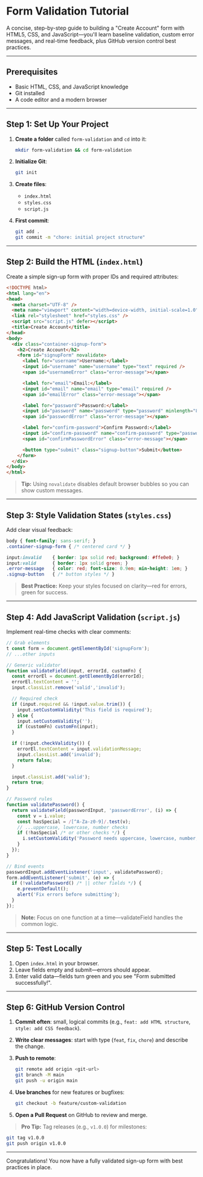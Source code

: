 # Form Validation Tutorial

A concise, step-by-step guide to building a "Create Account" form with HTML5, CSS, and JavaScript—you'll learn baseline validation, custom error messages, and real-time feedback, plus GitHub version control best practices.

---

## Prerequisites

* Basic HTML, CSS, and JavaScript knowledge
* Git installed
* A code editor and a modern browser

---

## Step 1: Set Up Your Project

1. **Create a folder** called `form-validation` and `cd` into it:

   ```bash
   mkdir form-validation && cd form-validation
   ```

2. **Initialize Git**:

   ```bash
   git init
   ```

3. **Create files**:

   * `index.html`
   * `styles.css`
   * `script.js`

4. **First commit**:

   ```bash
   git add .
   git commit -m "chore: initial project structure"
   ```

---

## Step 2: Build the HTML (`index.html`)

Create a simple sign-up form with proper IDs and required attributes:

```html
<!DOCTYPE html>
<html lang="en">
<head>
  <meta charset="UTF-8" />
  <meta name="viewport" content="width=device-width, initial-scale=1.0" />
  <link rel="stylesheet" href="styles.css" />
  <script src="script.js" defer></script>
  <title>Create Account</title>
</head>
<body>
  <div class="container-signup-form">
    <h2>Create Account</h2>
    <form id="signupForm" novalidate>
      <label for="username">Username:</label>
      <input id="username" name="username" type="text" required />
      <span id="usernameError" class="error-message"></span>

      <label for="email">Email:</label>
      <input id="email" name="email" type="email" required />
      <span id="emailError" class="error-message"></span>

      <label for="password">Password:</label>
      <input id="password" name="password" type="password" minlength="8" required />
      <span id="passwordError" class="error-message"></span>

      <label for="confirm-password">Confirm Password:</label>
      <input id="confirm-password" name="confirm-password" type="password" required />
      <span id="confirmPasswordError" class="error-message"></span>

      <button type="submit" class="signup-button">Submit</button>
    </form>
  </div>
</body>
</html>
```

> **Tip:** Using `novalidate` disables default browser bubbles so you can show custom messages.

---

## Step 3: Style Validation States (`styles.css`)

Add clear visual feedback:

```css
body { font-family: sans-serif; }
.container-signup-form { /* centered card */ }

input:invalid    { border: 1px solid red; background: #ffe0e0; }
input:valid      { border: 1px solid green; }
.error-message   { color: red; font-size: 0.9em; min-height: 1em; }
.signup-button   { /* button styles */ }
```

> **Best Practice:** Keep your styles focused on clarity—red for errors, green for success.

---

## Step 4: Add JavaScript Validation (`script.js`)

Implement real-time checks with clear comments:

```js
// Grab elements
t const form = document.getElementById('signupForm');
// ...other inputs

// Generic validator
function validateField(input, errorId, customFn) {
  const errorEl = document.getElementById(errorId);
  errorEl.textContent = '';
  input.classList.remove('valid','invalid');

  // Required check
  if (input.required && !input.value.trim()) {
    input.setCustomValidity('This field is required');
  } else {
    input.setCustomValidity('');
    if (customFn) customFn(input);
  }

  if (!input.checkValidity()) {
    errorEl.textContent = input.validationMessage;
    input.classList.add('invalid');
    return false;
  }

  input.classList.add('valid');
  return true;
}

// Password rules
function validatePassword() {
  return validateField(passwordInput, 'passwordError', (i) => {
    const v = i.value;
    const hasSpecial = /[^A-Za-z0-9]/.test(v);
    // ...uppercase, lowercase, number checks
    if (!hasSpecial /* or other checks */) {
      i.setCustomValidity('Password needs uppercase, lowercase, number, special char');
    }
  });
}

// Bind events
passwordInput.addEventListener('input', validatePassword);
form.addEventListener('submit', (e) => {
  if (!validatePassword() /* || other fields */) {
    e.preventDefault();
    alert('Fix errors before submitting');
  }
});
```

> **Note:** Focus on one function at a time—validateField handles the common logic.

---

## Step 5: Test Locally

1. Open `index.html` in your browser.
2. Leave fields empty and submit—errors should appear.
3. Enter valid data—fields turn green and you see "Form submitted successfully!".

---

## Step 6: GitHub Version Control

1. **Commit often**: small, logical commits (e.g., `feat: add HTML structure`, `style: add CSS feedback`).
2. **Write clear messages**: start with type (`feat`, `fix`, `chore`) and describe the change.
3. **Push to remote**:

   ```bash
   git remote add origin <git-url>
   git branch -M main
   git push -u origin main
   ```
4. **Use branches** for new features or bugfixes:

   ```bash
   git checkout -b feature/custom-validation
   ```
5. **Open a Pull Request** on GitHub to review and merge.

> **Pro Tip:** Tag releases (e.g., `v1.0.0`) for milestones:

```bash
git tag v1.0.0
git push origin v1.0.0
```

---

Congratulations! You now have a fully validated sign-up form with best practices in place.
